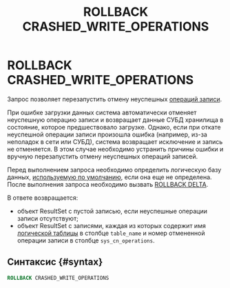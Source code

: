﻿---
layout: default
title: ROLLBACK CRASHED_WRITE_OPERATIONS
nav_order: 28
parent: Запросы SQL+
grand_parent: Справочная информация
has_children: false
has_toc: false
---

# ROLLBACK CRASHED_WRITE_OPERATIONS

Запрос позволяет перезапустить отмену неуспешных [операций записи](../../../overview/main_concepts/write_operation/write_operation.md). 

При ошибке загрузки данных система автоматически отменяет неуспешную операцию записи и возвращает данные СУБД хранилища в состояние, которое предшествовало загрузке. 
Однако, если при откате неуспешной операции записи произошла ошибка (например, из-за неполадок в сети или СУБД), система возвращает исключение и запись не отменяется. 
В этом случае необходимо устранить причины ошибки и вручную перезапустить отмену неуспешных операций записей.

Перед выполнением запроса необходимо определить логическую базу данных, [используемую по умолчанию](../../../working_with_system/other_features/default_db_set-up/default_db_set-up.md), 
если она еще не определена. После выполнения запроса необходимо вызвать [ROLLBACK DELTA](../ROLLBACK_DELTA/ROLLBACK_DELTA.md).

В ответе возвращается:
*   объект ResultSet с пустой записью, если неуспешные операции записи отсутствуют;
*   объект ResultSet c записями, каждая из которых содержит имя [логической таблицы](../../../overview/main_concepts/logical_table/logical_table.md) в столбце `table_name`
    и номер отмененной операции записи в столбце `sys_cn_operations`.

## Синтаксис {#syntax}

```sql
ROLLBACK CRASHED_WRITE_OPERATIONS
```